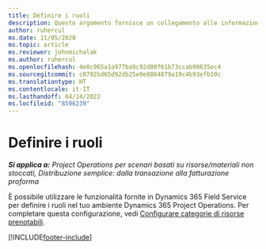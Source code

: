 ```yaml
---
title: Definire i ruoli
description: Questo argomento fornisce un collegamento alle informazioni sulla configurazione delle categorie di risorse prenotabili.
author: ruhercul
ms.date: 11/05/2020
ms.topic: article
ms.reviewer: johnmichalak
ms.author: ruhercul
ms.openlocfilehash: 4e8c965a1a977ba9c92d80f61b73ccab98635ec4
ms.sourcegitcommit: c0792bd65d92db25e0e8864879a19c4b93efb10c
ms.translationtype: HT
ms.contentlocale: it-IT
ms.lasthandoff: 04/14/2022
ms.locfileid: "8596239"
---
```

# <a name="define-roles"></a>Definire i ruoli

_**Si applica a:** Project Operations per scenari basati su risorse/materiali non stoccati, Distribuzione semplice: dalla transazione alla fatturazione proforma_

È possibile utilizzare le funzionalità fornite in Dynamics 365 Field Service per definire i ruoli nel tuo ambiente Dynamics 365 Project Operations. Per completare questa configurazione, vedi [Configurare categorie di risorse prenotabili](/dynamics365/field-service/set-up-bookable-resource-categories).


[!INCLUDE[footer-include](../includes/footer-banner.md)]